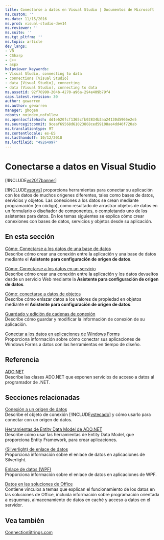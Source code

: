 ```yaml
---
title: Conectarse a datos en Visual Studio | Documentos de Microsoft
ms.custom: ''
ms.date: 11/15/2016
ms.prod: visual-studio-dev14
ms.reviewer: ''
ms.suite: ''
ms.tgt_pltfrm: ''
ms.topic: article
dev_langs:
- VB
- CSharp
- C++
- aspx
helpviewer_keywords:
- Visual Studio, connecting to data
- connections [Visual Studio]
- data [Visual Studio], connecting
- data [Visual Studio], connecting to data
ms.assetid: 92f76990-204b-4270-a96a-294e409b79f4
caps.latest.revision: 30
author: gewarren
ms.author: gewarren
manager: ghogen
robots: noindex,nofollow
ms.openlocfilehash: dd1e620fcf1365cfb02834b3aa24130d5966e2e5
ms.sourcegitcommit: 9ceaf69568d61023868ced59108ae4dd46f720ab
ms.translationtype: MT
ms.contentlocale: es-ES
ms.lasthandoff: 10/12/2018
ms.locfileid: "49264997"
---
```

# <a name="connecting-to-data-in-visual-studio"></a>Conectarse a datos en Visual Studio
[!INCLUDE[vs2017banner](../includes/vs2017banner.md)]

[!INCLUDE[vsprvs](../includes/vsprvs-md.md)] proporciona herramientas para conectar su aplicación con los datos de muchos orígenes diferentes, tales como bases de datos, servicios y objetos. Las conexiones a los datos se crean mediante programación (en código), como resultado de arrastrar objetos de datos en un formulario o diseñador de componentes, o completando uno de los asistentes para datos. En los temas siguientes se explica cómo crear conexiones con bases de datos, servicios y objetos desde su aplicación.  
  
## <a name="in-this-section"></a>En esta sección  
 [Cómo: Conectarse a los datos de una base de datos](../data-tools/how-to-connect-to-data-in-a-database.md)  
 Describe cómo crear una conexión entre la aplicación y una base de datos mediante el **Asistente para configuración de origen de datos**.  
  
 [Cómo: Conectarse a los datos en un servicio](../data-tools/how-to-connect-to-data-in-a-service.md)  
 Describe cómo crear una conexión entre la aplicación y los datos devueltos desde un servicio Web mediante la **Asistente para configuración de origen de datos**.  
  
 [Cómo: conectarse a datos de objetos](http://msdn.microsoft.com/library/862fd351-0f4d-4220-9743-6103b87dc24b)  
 Describe cómo enlazar datos a los valores de propiedad en objetos mediante el **Asistente para configuración de origen de datos**.  
  
 [Guardado y edición de cadenas de conexión](~/E:/Repos/visualstudio-docs-pr/docs/data-tools/how-to-save-and-edit-connection-strings.md)  
 Describe cómo guardar y modificar la información de conexión de su aplicación.  
  
 [Conectar a los datos en aplicaciones de Windows Forms](../data-tools/connecting-to-data-in-windows-forms-applications.md)  
 Proporciona información sobre cómo conectar sus aplicaciones de Windows Forms a datos con las herramientas en tiempo de diseño.  
  
## <a name="reference"></a>Referencia  
 [ADO.NET](http://msdn.microsoft.com/library/5b96ed06-9759-4966-a797-a1d5f6ee50ca)  
 Describe las clases ADO.NET que exponen servicios de acceso a datos al programador de .NET.  
  
## <a name="related-sections"></a>Secciones relacionadas  
 [Conexión a un origen de datos](http://msdn.microsoft.com/library/9abc3f92-1be3-4e1a-b360-762dc689650e)  
 Describe el objeto de conexión [!INCLUDE[vstecado](../includes/vstecado-md.md)] y cómo usarlo para conectar con un origen de datos.  
  
 [Herramientas de Entity Data Model de ADO.NET](http://msdn.microsoft.com/en-us/91076853-0881-421b-837a-f582f36be527)  
 Describe cómo usar las herramientas de Entity Data Model, que proporciona Entity Framework, para crear aplicaciones.  
  
 [(Silverlight) de enlace de datos](http://go.microsoft.com/fwlink/?LinkId=166342)  
 Proporciona información sobre el enlace de datos en aplicaciones de Silverlight.  
  
 [Enlace de datos (WPF)](http://msdn.microsoft.com/library/90f79b97-17e7-40d1-abf0-3ba600ad1d7e)  
 Proporciona información sobre el enlace de datos en aplicaciones de WPF.  
  
 [Datos en las soluciones de Office](http://msdn.microsoft.com/library/8478c095-864b-4ed3-8a70-1fc19b411c6a)  
 Contiene vínculos a temas que explican el funcionamiento de los datos en las soluciones de Office, incluida información sobre programación orientada a esquemas, almacenamiento de datos en caché y acceso a datos en el servidor.  
  
## <a name="see-also"></a>Vea también  
 [ConnectionStrings.com](http://www.connectionstrings.com)